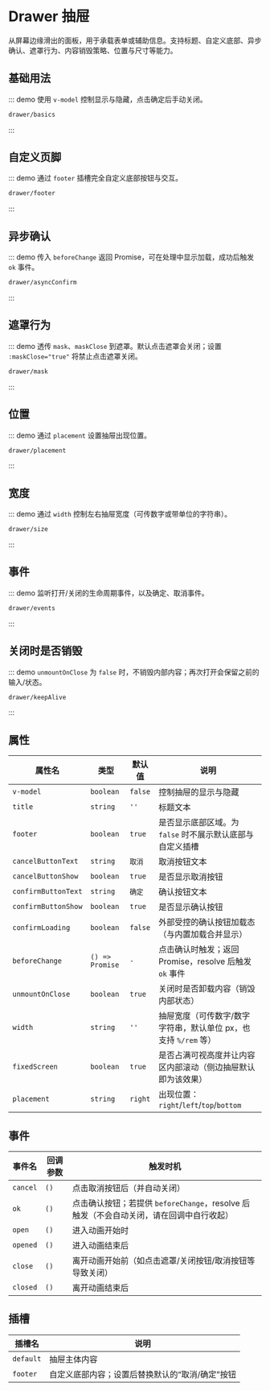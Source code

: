 # Drawer 抽屉

从屏幕边缘滑出的面板，用于承载表单或辅助信息。支持标题、自定义底部、异步确认、遮罩行为、内容销毁策略、位置与尺寸等能力。

## 基础用法

::: demo 使用 `v-model` 控制显示与隐藏，点击确定后手动关闭。

```html
drawer/basics
```

:::

## 自定义页脚

::: demo 通过 `footer` 插槽完全自定义底部按钮与交互。

```html
drawer/footer
```

:::

## 异步确认

::: demo 传入 `beforeChange` 返回 Promise，可在处理中显示加载，成功后触发 `ok` 事件。

```html
drawer/asyncConfirm
```

:::

## 遮罩行为

::: demo 透传 `mask`、`maskClose` 到遮罩。默认点击遮罩会关闭；设置 `:maskClose="true"` 将禁止点击遮罩关闭。

```html
drawer/mask
```

:::

## 位置

::: demo 通过 `placement` 设置抽屉出现位置。

```html
drawer/placement
```

:::

## 宽度

::: demo 通过 `width` 控制左右抽屉宽度（可传数字或带单位的字符串）。

```html
drawer/size
```

:::

## 事件

::: demo 监听打开/关闭的生命周期事件，以及确定、取消事件。

```html
drawer/events
```

:::

## 关闭时是否销毁

::: demo `unmountOnClose` 为 `false` 时，不销毁内部内容；再次打开会保留之前的输入/状态。

```html
drawer/keepAlive
```

:::

## 属性

<div class="md-cols" style="--col-1:180px; --col-2:140px; --col-3:120px; --col-4:auto;">

| 属性名              | 类型            | 默认值  | 说明                                                                 |
| ------------------- | --------------- | ------- | -------------------------------------------------------------------- |
| `v-model`           | `boolean`       | `false` | 控制抽屉的显示与隐藏                                                 |
| `title`             | `string`        | `''`    | 标题文本                                                             |
| `footer`            | `boolean`       | `true`  | 是否显示底部区域。为 `false` 时不展示默认底部与自定义插槽            |
| `cancelButtonText`  | `string`        | `取消`  | 取消按钮文本                                                         |
| `cancelButtonShow`  | `boolean`       | `true`  | 是否显示取消按钮                                                     |
| `confirmButtonText` | `string`        | `确定`  | 确认按钮文本                                                         |
| `confirmButtonShow` | `boolean`       | `true`  | 是否显示确认按钮                                                     |
| `confirmLoading`    | `boolean`       | `false` | 外部受控的确认按钮加载态（与内置加载合并显示）                       |
| `beforeChange`      | `() => Promise` | `-`     | 点击确认时触发；返回 Promise，resolve 后触发 `ok` 事件               |
| `unmountOnClose`    | `boolean`       | `true`  | 关闭时是否卸载内容（销毁内部状态）                                   |
| `width`             | `string`        | `''`    | 抽屉宽度（可传数字/数字字符串，默认单位 px，也支持 `%/rem` 等）       |
| `fixedScreen`       | `boolean`       | `true`  | 是否占满可视高度并让内容区内部滚动（侧边抽屉默认即为该效果）         |
| `placement`         | `string`        | `right` | 出现位置：`right`/`left`/`top`/`bottom`                               |

</div>

## 事件
<div class="md-cols" style="--col-1:120px; --col-2:90px; --col-3:auto;">

| 事件名   | 回调参数 | 触发时机                                                                                |
| -------- | -------- | --------------------------------------------------------------------------------------- |
| `cancel` | `()`     | 点击取消按钮后（并自动关闭）                                                            |
| `ok`     | `()`     | 点击确认按钮；若提供 `beforeChange`，resolve 后触发（不会自动关闭，请在回调中自行收起） |
| `open`   | `()`     | 进入动画开始时                                                                          |
| `opened` | `()`     | 进入动画结束后                                                                          |
| `close`  | `()`     | 离开动画开始前（如点击遮罩/关闭按钮/取消按钮等导致关闭）                                |
| `closed` | `()`     | 离开动画结束后                                                                          |

</div>

## 插槽

| 插槽名    | 说明                                            |
| --------- | ----------------------------------------------- |
| `default` | 抽屉主体内容                                    |
| `footer`  | 自定义底部内容；设置后替换默认的“取消/确定”按钮 |

